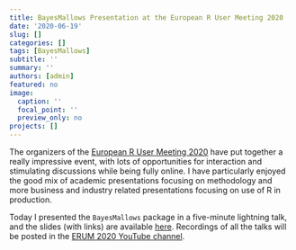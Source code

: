 ```yaml
---
title: BayesMallows Presentation at the European R User Meeting 2020
date: '2020-06-19'
slug: []
categories: []
tags: [BayesMallows]
subtitle: ''
summary: ''
authors: [admin]
featured: no
image:
  caption: ''
  focal_point: ''
  preview_only: no
projects: []
---
```




The organizers of the [European R User Meeting 2020](https://2020.erum.io/) have put together a really impressive event, with lots of opportunities for interaction and stimulating discussions while being fully online. I have particularly enjoyed the good mix of academic presentations focusing on methodology and more business and industry related presentations focusing on use of R in production.

Today I presented the `BayesMallows` package in a five-minute lightning talk, and the slides (with links) are available [here](https://osorensen.github.io/ERUM2020/BayesMallows/presentation.html). Recordings of all the talks will be posted in the [ERUM 2020 YouTube channel](https://www.youtube.com/channel/UCDOoQShiQHE7_C-wuLqFJ7w).